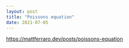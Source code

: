 ```yaml
---
layout: post
title: "Poissons equation"
date: 2021-07-05
---
```

https://mattferraro.dev/posts/poissons-equation

